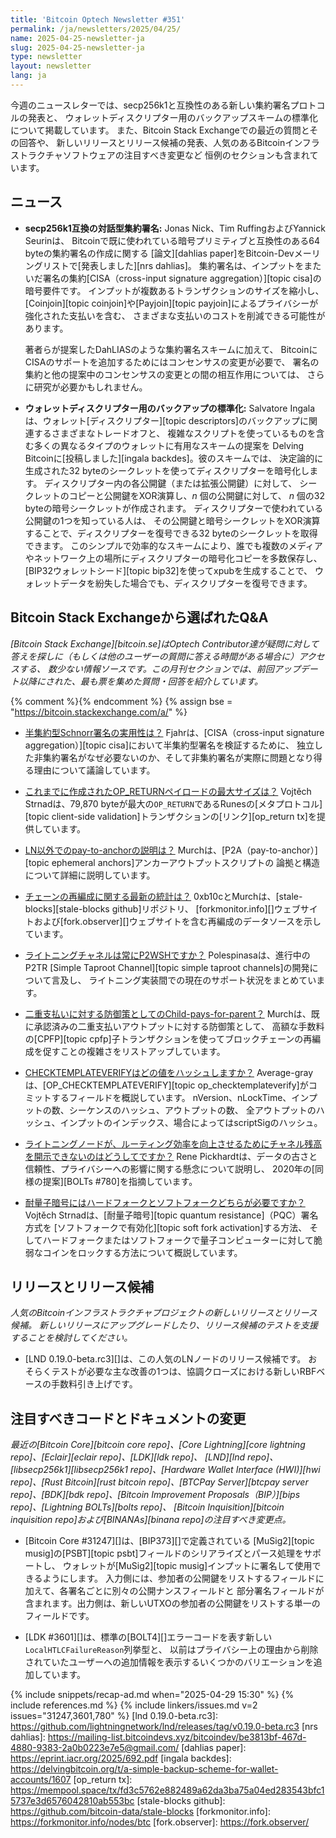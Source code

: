 ```yaml
---
title: 'Bitcoin Optech Newsletter #351'
permalink: /ja/newsletters/2025/04/25/
name: 2025-04-25-newsletter-ja
slug: 2025-04-25-newsletter-ja
type: newsletter
layout: newsletter
lang: ja
---
```

今週のニュースレターでは、secp256k1と互換性のある新しい集約署名プロトコルの発表と、
ウォレットディスクリプター用のバックアップスキームの標準化について掲載しています。
また、Bitcoin Stack Exchangeでの最近の質問とその回答や、
新しいリリースとリリース候補の発表、人気のあるBitcoinインフラストラクチャソフトウェアの注目すべき変更など
恒例のセクションも含まれています。

## ニュース

- **secp256k1互換の対話型集約署名:** Jonas Nick、Tim RuffingおよびYannick Seurinは、
  Bitcoinで既に使われている暗号プリミティブと互換性のある64 byteの集約署名の作成に関する
  [論文][dahlias paper]をBitcoin-Devメーリングリストで[発表しました][nrs dahlias]。
  集約署名は、インプットをまたいだ署名の集約[CISA（cross-input signature aggregation）][topic cisa]の暗号要件です。
  インプットが複数あるトランザクションのサイズを縮小し、
  [Coinjoin][topic coinjoin]や[Payjoin][topic payjoin]によるプライバシーが強化された支払いを含む、
  さまざまな支払いのコストを削減できる可能性があります。

  著者らが提案したDahLIASのような集約署名スキームに加えて、
  BitcoinにCISAのサポートを追加するためにはコンセンサスの変更が必要で、
  署名の集約と他の提案中のコンセンサスの変更との間の相互作用については、
  さらに研究が必要かもしれません。

- **<!--standardized-backup-for-wallet-descriptors-->ウォレットディスクリプター用のバックアップの標準化:**
  Salvatore Ingalaは、ウォレット[ディスクリプター][topic descriptors]のバックアップに関連するさまざまなトレードオフと、
  複雑なスクリプトを使っているものを含む多くの異なるタイプのウォレットに有用なスキームの提案を
  Delving Bitcoinに[投稿しました][ingala backdes]。彼のスキームでは、
  決定論的に生成された32 byteのシークレットを使ってディスクリプターを暗号化します。
  ディスクリプター内の各公開鍵（または拡張公開鍵）に対して、
  シークレットのコピーと公開鍵をXOR演算し、_n_ 個の公開鍵に対して、
  _n_ 個の32 byteの暗号シークレットが作成されます。
  ディスクリプターで使われている公開鍵の1つを知っている人は、
  その公開鍵と暗号シークレットをXOR演算することで、ディスクリプターを復号できる32 byteのシークレットを取得できます。
  このシンプルで効率的なスキームにより、誰でも複数のメディアやネットワーク上の場所にディスクリプターの暗号化コピーを多数保存し、
  [BIP32ウォレットシード][topic bip32]を使ってxpubを生成することで、
  ウォレットデータを紛失した場合でも、ディスクリプターを復号できます。

## Bitcoin Stack Exchangeから選ばれたQ&A

*[Bitcoin Stack Exchange][bitcoin.se]はOptech Contributor達が疑問に対して答えを探しに（もしくは他のユーザーの質問に答える時間がある場合に）アクセスする、
数少ない情報ソースです。この月刊セクションでは、前回アップデート以降にされた、最も票を集めた質問・回答を紹介しています。*

{% comment %}<!-- https://bitcoin.stackexchange.com/search?tab=votes&q=created%3a1m..%20is%3aanswer -->{% endcomment %}
{% assign bse = "https://bitcoin.stackexchange.com/a/" %}

- [半集約型Schnorr署名の実用性は？]({{bse}}125982)
  Fjahrは、[CISA（cross-input signature aggregation）][topic cisa]において半集約型署名を検証するために、
  独立した非集約署名がなぜ必要ないのか、そして非集約署名が実際に問題となり得る理由について議論しています。

- [これまでに作成されたOP_RETURNペイロードの最大サイズは？]({{bse}}126131)
  Vojtěch Strnadは、79,870 byteが最大の`OP_RETURN`であるRunesの[メタプロトコル][topic
  client-side validation]トランザクションの[リンク][op_return tx]を提供しています。

- [LN以外でのpay-to-anchorの説明は？]({{bse}}126098)
  Murchは、[P2A（pay-to-anchor）][topic ephemeral anchors]アンカーアウトプットスクリプトの
  論拠と構造について詳細に説明しています。

- [<!--up-to-date-statistics-about-chain-reorganizations-->チェーンの再編成に関する最新の統計は？]({{bse}}126019)
  0xb10cとMurchは、[stale-blocks][stale-blocks github]リポジトリ、
  [forkmonitor.info][]ウェブサイトおよび[fork.observer][]ウェブサイトを含む再編成のデータソースを示しています。

- [ライトニングチャネルは常にP2WSHですか？]({{bse}}125967)
  Polespinasaは、進行中のP2TR [Simple Taproot Channel][topic simple taproot channels]の開発について言及し、
  ライトニング実装間での現在のサポート状況をまとめています。

- [二重支払いに対する防御策としてのChild-pays-for-parent？]({{bse}}126056)
  Murchは、既に承認済みの二重支払いアウトプットに対する防御策として、
  高額な手数料の[CPFP][topic cpfp]子トランザクションを使ってブロックチェーンの再編成を促すことの複雑さをリストアップしています。

- [CHECKTEMPLATEVERIFYはどの値をハッシュしますか？]({{bse}}126133)
  Average-grayは、[OP_CHECKTEMPLATEVERIFY][topic op_checktemplateverify]がコミットするフィールドを概説しています。
  nVersion、nLockTime、インプットの数、シーケンスのハッシュ、アウトプットの数、
  全アウトプットのハッシュ、インプットのインデックス、場合によってはscriptSigのハッシュ。

- [<!--why-can-t-lightning-nodes-opt-to-reveal-channel-balances-for-better-routing-efficiency-->ライトニングノードが、ルーティング効率を向上させるためにチャネル残高を開示できないのはどうしてですか？]({{bse}}125985)
  Rene Pickhardtは、データの古さと信頼性、プライバシーへの影響に関する懸念について説明し、
  2020年の[同様の提案][BOLTs #780]を指摘しています。

- [<!--does-post-quantum-require-hard-fork-or-soft-fork-->耐量子暗号にはハードフォークとソフトフォークどちらが必要ですか？]({{bse}}126122)
  Vojtěch Strnadは、[耐量子暗号][topic quantum resistance]（PQC）署名方式を
  [ソフトフォークで有効化][topic soft fork activation]する方法、
  そしてハードフォークまたはソフトフォークで量子コンピューターに対して脆弱なコインをロックする方法について概説しています。

## リリースとリリース候補

_人気のBitcoinインフラストラクチャプロジェクトの新しいリリースとリリース候補。
新しいリリースにアップグレードしたり、リリース候補のテストを支援することを検討してください。_

- [LND 0.19.0-beta.rc3][]は、この人気のLNノードのリリース候補です。
  おそらくテストが必要な主な改善の1つは、協調クローズにおける新しいRBFベースの手数料引き上げです。

## 注目すべきコードとドキュメントの変更

_最近の[Bitcoin Core][bitcoin core repo]、[Core
Lightning][core lightning repo]、[Eclair][eclair repo]、[LDK][ldk repo]、
[LND][lnd repo]、[libsecp256k1][libsecp256k1 repo]、[Hardware Wallet
Interface (HWI)][hwi repo]、[Rust Bitcoin][rust bitcoin repo]、[BTCPay
Server][btcpay server repo]、[BDK][bdk repo]、[Bitcoin Improvement
Proposals（BIP）][bips repo]、[Lightning BOLTs][bolts repo]、
[Bitcoin Inquisition][bitcoin inquisition repo]および[BINANAs][binana repo]の注目すべき変更点。_

- [Bitcoin Core #31247][]は、[BIP373][]で定義されている
  [MuSig2][topic musig]の[PSBT][topic psbt]フィールドのシリアライズとパース処理をサポートし、
  ウォレットが[MuSig2][topic musig]インプットに署名して使用できるようにします。
  入力側には、参加者の公開鍵をリストするフィールドに加えて、各署名ごとに別々の公開ナンスフィールドと
  部分署名フィールドが含まれます。出力側は、新しいUTXOの参加者の公開鍵をリストする単一のフィールドです。

- [LDK #3601][]は、標準の[BOLT4][]エラーコードを表す新しい`LocalHTLCFailureReason`列挙型と、
  以前はプライバシー上の理由から削除されていたユーザーへの追加情報を表示するいくつかのバリエーションを追加しています。

{% include snippets/recap-ad.md when="2025-04-29 15:30" %}
{% include references.md %}
{% include linkers/issues.md v=2 issues="31247,3601,780" %}
[lnd 0.19.0-beta.rc3]: https://github.com/lightningnetwork/lnd/releases/tag/v0.19.0-beta.rc3
[nrs dahlias]: https://mailing-list.bitcoindevs.xyz/bitcoindev/be3813bf-467d-4880-9383-2a0b0223e7e5@gmail.com/
[dahlias paper]: https://eprint.iacr.org/2025/692.pdf
[ingala backdes]: https://delvingbitcoin.org/t/a-simple-backup-scheme-for-wallet-accounts/1607
[op_return tx]: https://mempool.space/tx/fd3c5762e882489a62da3ba75a04ed283543bfc15737e3d6576042810ab553bc
[stale-blocks github]: https://github.com/bitcoin-data/stale-blocks
[forkmonitor.info]: https://forkmonitor.info/nodes/btc
[fork.observer]: https://fork.observer/

